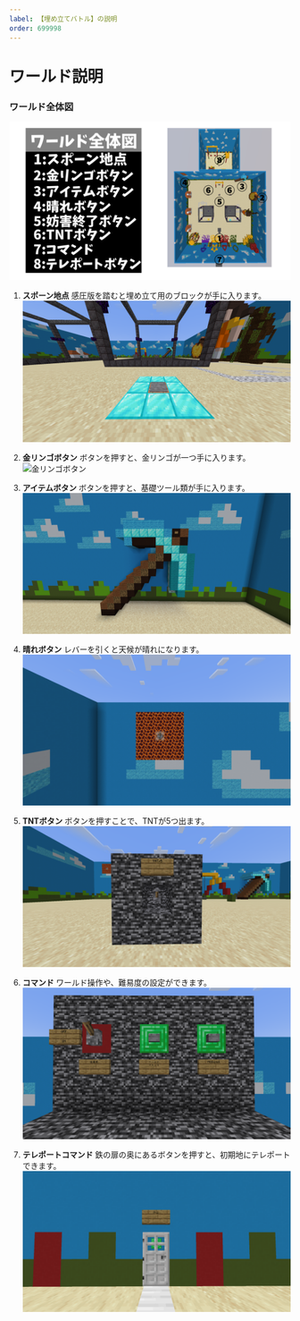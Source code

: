 ```yaml
---
label: 【埋め立てバトル】の説明
order: 699998
---
```



# ワールド説明
### ワールド全体図
![ワールド全体図](/image/battle1.PNG)

1. **スポーン地点**
感圧版を踏むと埋め立て用のブロックが手に入ります。
![スポーン地点](/image/battle2.png)

2. **金リンゴボタン**
ボタンを押すと、金リンゴが一つ手に入ります。
![金リンゴボタン](/iamge/battle4.png)

3. **アイテムボタン**
ボタンを押すと、基礎ツール類が手に入ります。
![アイテムボタン](/image/battle5.png)

4. **晴れボタン**
レバーを引くと天候が晴れになります。
![晴れボタン](/image/battle6.png)

6. **TNTボタン**
ボタンを押すことで、TNTが5つ出ます。
![TNTボタン](/image/battle7.png)

7. **コマンド**
ワールド操作や、難易度の設定ができます。
![コマンド](/image/battle8.png)

8. **テレポートコマンド**
鉄の扉の奥にあるボタンを押すと、初期地にテレポートできます。
![テレポート](/image/battle9.png)
